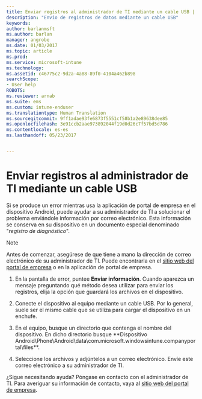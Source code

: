 ```yaml
---
title: Enviar registros al administrador de TI mediante un cable USB | Microsoft Docs
description: "Envío de registros de datos mediante un cable USB"
keywords: 
author: barlanmsft
ms.author: barlan
manager: angrobe
ms.date: 01/03/2017
ms.topic: article
ms.prod: 
ms.service: microsoft-intune
ms.technology: 
ms.assetid: c46775c2-9d2a-4a88-89f0-4104a462b898
searchScope:
- User help
ROBOTS: 
ms.reviewer: arnab
ms.suite: ems
ms.custom: intune-enduser
ms.translationtype: Human Translation
ms.sourcegitcommit: 9ff1adae93fe6873f5551cf58b1a2e89638dee85
ms.openlocfilehash: 3e91ccb2aae973892044f19d0d26c7f57bd5d786
ms.contentlocale: es-es
ms.lasthandoff: 05/23/2017


---
```



# <a name="send-logs-to-your-it-admin-using-a-usb-cable"></a>Enviar registros al administrador de TI mediante un cable USB

Si se produce un error mientras usa la aplicación de portal de empresa en el dispositivo Android, puede ayudar a su administrador de TI a solucionar el problema enviándole información por correo electrónico. Esta información se conserva en su dispositivo en un documento especial denominado "_registro de diagnóstico_".

> [!Note]
> Antes de comenzar, asegúrese de que tiene a mano la dirección de correo electrónico de su administrador de TI. Puede encontrarla en el [sitio web del portal de empresa](http://portal.manage.microsoft.com) o en la aplicación de portal de empresa.

1.  En la pantalla de error, puntee **Enviar información**. Cuando aparezca un mensaje preguntando qué método desea utilizar para enviar los registros, elija la opción que guardará los archivos en el dispositivo.

2.  Conecte el dispositivo al equipo mediante un cable USB. Por lo general, suele ser el mismo cable que se utiliza para cargar el dispositivo en un enchufe.

3.  En el equipo, busque un directorio que contenga el nombre del dispositivo. En dicho directorio busque **Dispositivo Android\Phone\Android\data\com.microsoft.windowsintune.companyportal\files\**.

4.  Seleccione los archivos y adjúntelos a un correo electrónico. Envíe este correo electrónico a su administrador de TI.

¿Sigue necesitando ayuda? Póngase en contacto con el administrador de TI. Para averiguar su información de contacto, vaya al [sitio web del portal de empresa](http://portal.manage.microsoft.com).

